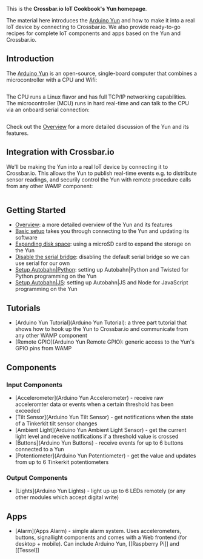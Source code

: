 This is the **Crossbar.io IoT Cookbook's Yun homepage**.

The material here introduces the [Arduino Yun](http://www.arduino.cc/en/Main/ArduinoBoardYun?from=Main.ArduinoYUN) and how to make it into a real IoT device by connecting to Crossbar.io. We also provide ready-to-go recipes for complete IoT components and apps based on the Yun and Crossbar.io.


## Introduction

The [Arduino Yun](http://www.arduino.cc/en/Main/ArduinoBoardYun?from=Main.ArduinoYUN) is an open-source, single-board computer that combines a microcontroller with a CPU and Wifi:

<div class="topimage_container">
   <img class="topimage" src="../../static/img/iotcookbook/arduino_yun.jpg" alt="">   
</div>

The CPU runs a Linux flavor and has full TCP/IP networking capabilities. The microcontroller (MCU) runs in hard real-time and can talk to the CPU via an onboard serial connection:

<img src="../../static/img/iotcookbook/yun/yun_diagram.png" alt="">

Check out the [Overview](Arduino-Yun-Overview) for a more detailed discussion of the Yun and its features.


## Integration with Crossbar.io

We'll be making the Yun into a real IoT device by connecting it to Crossbar.io. This allows the Yun to publish real-time events e.g. to distribute sensor readings, and securily control the Yun with remote procedure calls from any other WAMP component:

<img src="../../static/img/iotcookbook/crossbar_iot_integration_1.png" alt="">   

## Getting Started

* [Overview](Arduino-Yun-Overview):
    a more detailed overview of the Yun and its features
* [Basic setup](Arduino-Yun-Basic-Setup) takes you through connecting to the Yun and updating its software
* [Expanding disk space](Arduino-Yun-Expanding-Disk-Space): using a microSD card to expand the storage on the Yun
* [Disable the serial bridge](Arduino-Yun-Disable-Bridge): disabling the default serial bridge so we can use serial for our own
* [Setup Autobahn|Python](Arduino-Yun-AutobahnPython-Setup): setting up Autobahn|Python and Twisted for Python programming on the Yun
* [Setup Autobahn|JS](Arduino-Yun-AutobahnJS-Setup): setting up Autobahn|JS and Node for JavaScript programming on the Yun


## Tutorials

* [Arduino Yun Tutorial](Arduino Yun Tutorial): a three part tutorial that shows how to hook up the Yun to Crossbar.io and communicate from any other WAMP component
* [Remote GPIO](Arduino Yun Remote GPIO): generic access to the Yun's GPIO pins from WAMP

## Components

### Input Components

* [Accelerometer](Arduino Yun Accelerometer) - receive raw acceleromter data or events when a certain threshold has been exceeded
* [Tilt Sensor](Arduino Yun Tilt Sensor) - get notifications when the state of a Tinkerkit tilt sensor changes
* [Ambient Light](Arduino Yun Ambient Light Sensor) - get the current light level and receive notifications if a threshold value is crossed
* [Buttons](Arduino Yun Buttons) - receive events for up to 6 buttons connected to a Yun
* [Potentiometer](Arduino Yun Potentiometer) - get the value and updates from up to 6 Tinkerkit potentiometers

### Output Components

* [Lights](Arduino Yun Lights) - light up up to 6 LEDs remotely (or any other modules which accept digital write)

## Apps

* [Alarm](Apps Alarm) - simple alarm system. Uses accelerometers, buttons, signallight components and comes with a Web frontend (for desktop + mobile). Can include Arduino Yun, [[Raspberry Pi]] and [[Tessel]]